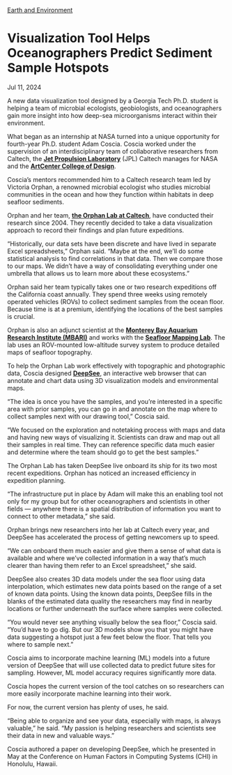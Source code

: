 [Earth and Environment](https://www.gatech.edu/news/topic/earth-and-environment)

# Visualization Tool Helps Oceanographers Predict Sediment Sample Hotspots

Jul 11, 2024


A new data visualization tool designed by a Georgia Tech Ph.D. student is helping a team of microbial ecologists, geobiologists, and oceanographers gain more insight into how deep-sea microorganisms interact within their environment.

What began as an internship at NASA turned into a unique opportunity for fourth-year Ph.D. student Adam Coscia. Coscia worked under the supervision of an interdisciplinary team of collaborative researchers from Caltech, the [**Jet Propulsion Laboratory**](https://www.jpl.nasa.gov/) (JPL) Caltech manages for NASA and the [**ArtCenter College of Design**](https://www.artcenter.edu/).

Coscia’s mentors recommended him to a Caltech research team led by Victoria Orphan, a renowned microbial ecologist who studies microbial communities in the ocean and how they function within habitats in deep seafloor sediments.

Orphan and her team, [**the Orphan Lab at Caltech**](https://www.gps.caltech.edu/people/victoria-j-orphan), have conducted their research since 2004. They recently decided to take a data visualization approach to record their findings and plan future expeditions.

“Historically, our data sets have been discrete and have lived in separate Excel spreadsheets,” Orphan said. “Maybe at the end, we’ll do some statistical analysis to find correlations in that data. Then we compare those to our maps. We didn’t have a way of consolidating everything under one umbrella that allows us to learn more about these ecosystems.”

Orphan said her team typically takes one or two research expeditions off the California coast annually. They spend three weeks using remotely operated vehicles (ROVs) to collect sediment samples from the ocean floor. Because time is at a premium, identifying the locations of the best samples is crucial.

Orphan is also an adjunct scientist at the [**Monterey Bay Aquarium Research Institute (MBARI)**](https://www.mbari.org/) and works with the [**Seafloor Mapping Lab**](https://www.mbari.org/team/seafloor-mapping/). The lab uses an ROV-mounted low-altitude survey system to produce detailed maps of seafloor topography.

To help the Orphan Lab work effectively with topographic and photographic data, Coscia designed [**DeepSee**](https://adamcoscia.com/papers/deepsee/), an interactive web browser that can annotate and chart data using 3D visualization models and environmental maps.

“The idea is once you have the samples, and you’re interested in a specific area with prior samples, you can go in and annotate on the map where to collect samples next with our drawing tool,” Coscia said.

“We focused on the exploration and notetaking process with maps and data and having new ways of visualizing it. Scientists can draw and map out all their samples in real time. They can reference specific data much easier and determine where the team should go to get the best samples.”

The Orphan Lab has taken DeepSee live onboard its ship for its two most recent expeditions. Orphan has noticed an increased efficiency in expedition planning.

“The infrastructure put in place by Adam will make this an enabling tool not only for my group but for other oceanographers and scientists in other fields — anywhere there is a spatial distribution of information you want to connect to other metadata,” she said.

Orphan brings new researchers into her lab at Caltech every year, and DeepSee has accelerated the process of getting newcomers up to speed.

“We can onboard them much easier and give them a sense of what data is available and where we’ve collected information in a way that’s much clearer than having them refer to an Excel spreadsheet,” she said.

DeepSee also creates 3D data models under the sea floor using data interpolation, which estimates new data points based on the range of a set of known data points. Using the known data points, DeepSee fills in the blanks of the estimated data quality the researchers may find in nearby locations or further underneath the surface where samples were collected.

“You would never see anything visually below the sea floor,” Coscia said. “You’d have to go dig. But our 3D models show you that you might have data suggesting a hotspot just a few feet below the floor. That tells you where to sample next.”

Coscia aims to incorporate machine learning (ML) models into a future version of DeepSee that will use collected data to predict future sites for sampling. However, ML model accuracy requires significantly more data.

Coscia hopes the current version of the tool catches on so researchers can more easily incorporate machine learning into their work.

For now, the current version has plenty of uses, he said.

“Being able to organize and see your data, especially with maps, is always valuable,” he said. “My passion is helping researchers and scientists see their data in new and valuable ways.”

Coscia authored a paper on developing DeepSee, which he presented in May at the Conference on Human Factors in Computing Systems (CHI) in Honolulu, Hawaii.